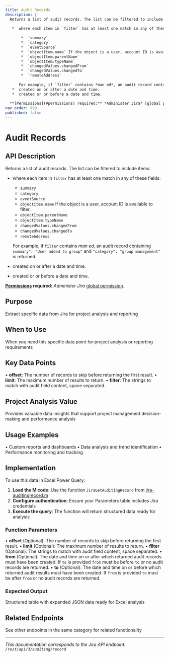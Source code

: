 ```yaml
---
title: Audit Records
description: |-
  Returns a list of audit records. The list can be filtered to include items:
  
   *  where each item in `filter` has at least one match in any of these fields:
      
       *  `summary`
       *  `category`
       *  `eventSource`
       *  `objectItem.name` If the object is a user, account ID is available to filter.
       *  `objectItem.parentName`
       *  `objectItem.typeName`
       *  `changedValues.changedFrom`
       *  `changedValues.changedTo`
       *  `remoteAddress`
      
      For example, if `filter` contains *man ed*, an audit record containing `summary": "User added to group"` and `"category": "group management"` is returned.
   *  created on or after a date and time.
   *  created or or before a date and time.
  
  **[Permissions](#permissions) required:** *Administer Jira* [global permission](https://confluence.atlassian.com/x/x4dKLg).
nav_order: 999
published: false
---
```


# Audit Records

## API Description
Returns a list of audit records. The list can be filtered to include items:

 *  where each item in `filter` has at least one match in any of these fields:
    
     *  `summary`
     *  `category`
     *  `eventSource`
     *  `objectItem.name` If the object is a user, account ID is available to filter.
     *  `objectItem.parentName`
     *  `objectItem.typeName`
     *  `changedValues.changedFrom`
     *  `changedValues.changedTo`
     *  `remoteAddress`
    
    For example, if `filter` contains *man ed*, an audit record containing `summary": "User added to group"` and `"category": "group management"` is returned.
 *  created on or after a date and time.
 *  created or or before a date and time.

**[Permissions](#permissions) required:** *Administer Jira* [global permission](https://confluence.atlassian.com/x/x4dKLg).

## Purpose
Extract specific data from Jira for project analysis and reporting

## When to Use
When you need this specific data point for project analysis or reporting requirements

## Key Data Points
• **offset**: The number of records to skip before returning the first result.
• **limit**: The maximum number of results to return.
• **filter**: The strings to match with audit field content, space separated.

## Project Analysis Value
Provides valuable data insights that support project management decision-making and performance analysis

## Usage Examples
• Custom reports and dashboards
• Data analysis and trend identification
• Performance monitoring and tracking

## Implementation
To use this data in Excel Power Query:

1. **Load the M code**: Use the function `JiraGetAuditingRecord` from [jira-auditingrecord.m](../assets/jira-auditingrecord.m)
2. **Configure authentication**: Ensure your Parameters table includes Jira credentials
3. **Execute the query**: The function will return structured data ready for analysis

### Function Parameters
• **offset** (Optional): The number of records to skip before returning the first result.
• **limit** (Optional): The maximum number of results to return.
• **filter** (Optional): The strings to match with audit field content, space separated.
• **from** (Optional): The date and time on or after which returned audit records must have been created. If `to` is provided `from` must be before `to` or no audit records are returned.
• **to** (Optional): The date and time on or before which returned audit results must have been created. If `from` is provided `to` must be after `from` or no audit records are returned.

### Expected Output
Structured table with expanded JSON data ready for Excel analysis

## Related Endpoints
See other endpoints in the same category for related functionality

---
*This documentation corresponds to the Jira API endpoint: `/rest/api/3/auditing/record`*
